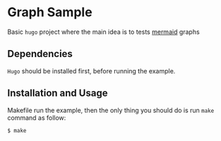# Graph Sample

Basic ``hugo`` project where the main idea is to tests [mermaid](https://mermaidjs.github.io/) graphs

## Dependencies

``Hugo`` should be installed first, before running the example.

## Installation and Usage

Makefile run the example, then the only thing you should do is run ``make`` command as follow:

```$ make```
